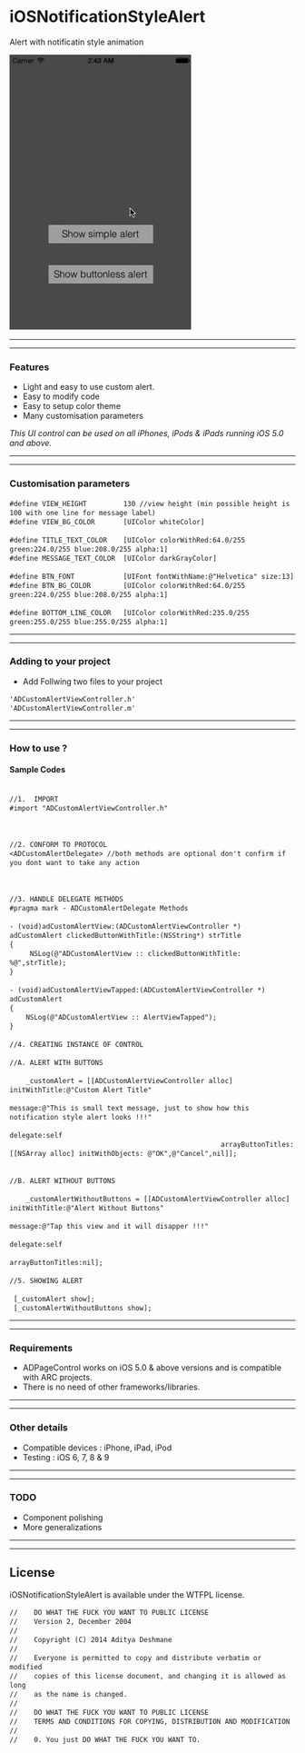 iOSNotificationStyleAlert
=========================
Alert with notificatin style animation

![      ](\iOSNotifStyleAlert.gif "") 

---
---

### Features

* Light and easy to use custom alert.
* Easy to modify code
* Easy to setup color theme
* Many customisation parameters

<em>This UI control can be used on all iPhones, iPods & iPads running iOS 5.0 and above.</em>

---
---

### Customisation parameters

```
#define VIEW_HEIGHT         130 //view height (min possible height is 100 with one line for message label)
#define VIEW_BG_COLOR       [UIColor whiteColor]

#define TITLE_TEXT_COLOR    [UIColor colorWithRed:64.0/255 green:224.0/255 blue:208.0/255 alpha:1]
#define MESSAGE_TEXT_COLOR  [UIColor darkGrayColor]

#define BTN_FONT            [UIFont fontWithName:@"Helvetica" size:13]
#define BTN_BG_COLOR        [UIColor colorWithRed:64.0/255 green:224.0/255 blue:208.0/255 alpha:1]

#define BOTTOM_LINE_COLOR   [UIColor colorWithRed:235.0/255 green:255.0/255 blue:255.0/255 alpha:1]

```

---
---

### Adding to your project

* Add Follwing two files to your project

```
'ADCustomAlertViewController.h'
'ADCustomAlertViewController.m'
```

---
---

### How to use ?

#### Sample Codes

```obj-c

//1.  IMPORT
#import "ADCustomAlertViewController.h"



//2. CONFORM TO PROTOCOL
<ADCustomAlertDelegate> //both methods are optional don't confirm if you dont want to take any action



//3. HANDLE DELEGATE METHODS
#pragma mark - ADCustomAlertDelegate Methods

- (void)adCustomAlertView:(ADCustomAlertViewController *) adCustomAlert clickedButtonWithTitle:(NSString*) strTitle
{
     NSLog(@"ADCustomAlertView :: clickedButtonWithTitle: %@",strTitle);
}

- (void)adCustomAlertViewTapped:(ADCustomAlertViewController *) adCustomAlert
{
    NSLog(@"ADCustomAlertView :: AlertViewTapped");
}

//4. CREATING INSTANCE OF CONTROL

//A. ALERT WITH BUTTONS

    _customAlert = [[ADCustomAlertViewController alloc] initWithTitle:@"Custom Alert Title"
                                                              message:@"This is small text message, just to show how this notification style alert looks !!!"
                                                             delegate:self
                                                    arrayButtonTitles:[[NSArray alloc] initWithObjects: @"OK",@"Cancel",nil]];
                                                    

//B. ALERT WITHOUT BUTTONS

    _customAlertWithoutButtons = [[ADCustomAlertViewController alloc] initWithTitle:@"Alert Without Buttons"
                                                                            message:@"Tap this view and it will disapper !!!"
                                                                           delegate:self
                                                                  arrayButtonTitles:nil];

//5. SHOWING ALERT

 [_customAlert show];
 [_customAlertWithoutButtons show];

```


---
---

### Requirements

* ADPageControl works on iOS 5.0 & above versions and is compatible with ARC projects. 
* There is no need of other frameworks/libraries.

---
---

### Other details

* Compatible devices : iPhone, iPad, iPod
* Testing : iOS 6, 7, 8 & 9

---
---

### TODO

* Component polishing
* More generalizations

---
---
## License

iOSNotificationStyleAlert is available under the WTFPL license. 

```
//    DO WHAT THE FUCK YOU WANT TO PUBLIC LICENSE
//    Version 2, December 2004
//
//    Copyright (C) 2014 Aditya Deshmane
//
//    Everyone is permitted to copy and distribute verbatim or modified
//    copies of this license document, and changing it is allowed as long
//    as the name is changed.
//
//    DO WHAT THE FUCK YOU WANT TO PUBLIC LICENSE
//    TERMS AND CONDITIONS FOR COPYING, DISTRIBUTION AND MODIFICATION
//
//    0. You just DO WHAT THE FUCK YOU WANT TO.

```
